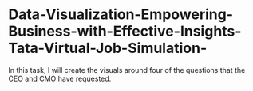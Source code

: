 # Data-Visualization-Empowering-Business-with-Effective-Insights-Tata-Virtual-Job-Simulation-
In this task, I will create the visuals around four of the questions that the CEO and CMO have requested.
